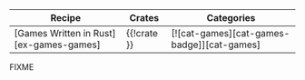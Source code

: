 | Recipe | Crates | Categories |
|---|---|---|
| [Games Written in Rust][ex-games-games] | {{!crate }} | [![cat-games][cat-games-badge]][cat-games] |

<div class="hidden">
FIXME
</div>
